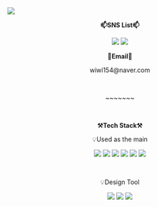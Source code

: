 <img src="https://capsule-render.vercel.app/api?type=transparent&color=red&desc=Cho%20Hyun%20Nam%20Profile&height=200&section=header&fontColor=cccccc&fontAlignY=30&text=Cho%20Hyun%20Nam&descAlignY=70&descAlign=60&fontSize=90" />

**<p align="center">📫SNS List📫</p>**
<p align="center">
  <a href="https://www.instagram.com/h4un_222/"><img src="https://img.shields.io/badge/Instagram-E4405F?style=flat-square&logo=Instagram&logoColor=white"/></a>
  <a href="[https://www.instagram.com/h4un_222/](https://www.facebook.com/profile.php?id=100002628678616)"><img src="https://img.shields.io/badge/Facebook-1877F2?style=flat-square&logo=Facebook&logoColor=white"/></a>
</p>

**<p align="center">📝Email📝</p>**
<p align="center">wiwi154@naver.com</p>
<br>
<p align="center">
  ~~~~~~~
</p>
<br>

**<p align="center">⚒Tech Stack⚒</p>**
<p align="center">💡Used as the main</p>
<p align="center">
  <img src="https://img.shields.io/badge/HTML5-E34F26?style=flat-square&logo=HTML5&logoColor=white"/></a>
  <img src="https://img.shields.io/badge/CSS3-1572B6?style=flat-square&logo=CSS3&logoColor=white"/></a>
  <img src="https://img.shields.io/badge/JavaScript-F7DF1E?style=flat-square&logo=JavaScript&logoColor=white"/></a>
  <img src="https://img.shields.io/badge/jQuery-0769AD?style=flat-square&logo=jQuery&logoColor=white"/></a>
  <img src="https://img.shields.io/badge/PHP-777BB4?style=flat-square&logo=PHP&logoColor=white"/></a>
  <img src="https://img.shields.io/badge/phpMyAdmin-777BB4?style=flat-square&logo=phpMyAdmin&logoColor=white"/></a>
</p>
<br/>

<p align="center">💡Design Tool</p>
<p align="center">
    
  <img src="https://img.shields.io/badge/Adobe%20Photoshop-31A8FF?style=flat-square&logo=Adobe%20Photoshop&logoColor=white"/>
  <img src="https://img.shields.io/badge/Adobe%20XD-FF61F6?style=flat-square&logo=Adobe%20XD&logoColor=white"/>
  <img src="https://img.shields.io/badge/Figma-F24E1E?style=flat-square&logo=Figma&logoColor=white"/>

</p>

